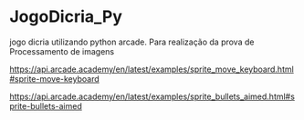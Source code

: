 # JogoDicria_Py
jogo dicria utilizando python arcade. Para realização da prova de Processamento de imagens

https://api.arcade.academy/en/latest/examples/sprite_move_keyboard.html#sprite-move-keyboard

https://api.arcade.academy/en/latest/examples/sprite_bullets_aimed.html#sprite-bullets-aimed
